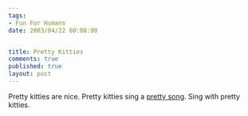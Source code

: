 ```yaml
--- 
tags:
- Fun For Humans
date: 2003/04/22 00:08:00


title: Pretty Kitties
comments: true
published: true
layout: post
---
```


<p> Pretty kitties are nice. Pretty kitties sing a <a href="http://www.rathergood.com/vines/">pretty song</a>. Sing with pretty kitties. </p>
